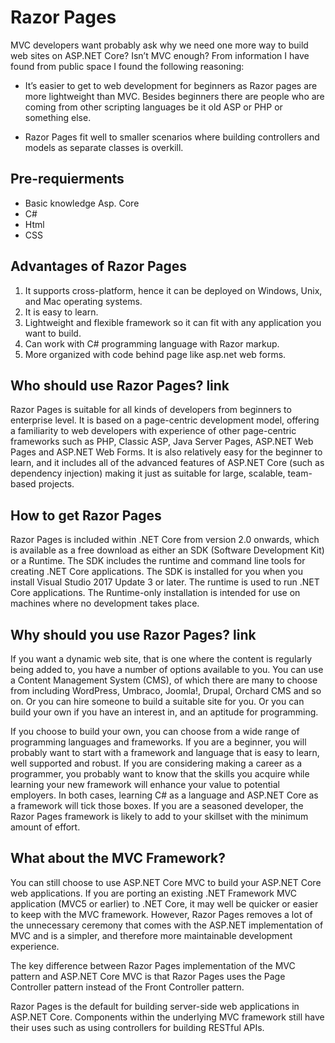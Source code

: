 # Razor Pages

MVC developers want probably ask why we need one more way to build web sites on ASP.NET Core? Isn’t MVC enough? From information I have found from public space I found the following reasoning:

* It’s easier to get to web development for beginners as Razor pages are more lightweight than MVC. Besides beginners there are people who are coming from other scripting languages be it old ASP or PHP or something else.

* Razor Pages fit well to smaller scenarios where building controllers and models as separate classes is overkill.

## Pre-requierments

* Basic knowledge Asp. Core
* C#
* Html
* CSS

## Advantages of Razor Pages

1. It supports cross-platform, hence it can be deployed on Windows, Unix, and Mac operating systems.
2. It is easy to learn.
3. Lightweight and flexible framework so it can fit with any application you want to build.
4. Can work with C# programming language with Razor markup.
5. More organized with code behind page like asp.net web forms.

## Who should use Razor Pages? link

Razor Pages is suitable for all kinds of developers from beginners to enterprise level. It is based on a page-centric development model, offering a familiarity to web developers with experience of other page-centric frameworks such as PHP, Classic ASP, Java Server Pages, ASP.NET Web Pages and ASP.NET Web Forms. It is also relatively easy for the beginner to learn, and it includes all of the advanced features of ASP.NET Core (such as dependency injection) making it just as suitable for large, scalable, team-based projects.

## How to get Razor Pages

Razor Pages is included within .NET Core from version 2.0 onwards, which is available as a free download as either an SDK (Software Development Kit) or a Runtime. The SDK includes the runtime and command line tools for creating .NET Core applications. The SDK is installed for you when you install Visual Studio 2017 Update 3 or later. The runtime is used to run .NET Core applications. The Runtime-only installation is intended for use on machines where no development takes place.

## Why should you use Razor Pages? link

If you want a dynamic web site, that is one where the content is regularly being added to, you have a number of options available to you. You can use a Content Management System (CMS), of which there are many to choose from including WordPress, Umbraco, Joomla!, Drupal, Orchard CMS and so on. Or you can hire someone to build a suitable site for you. Or you can build your own if you have an interest in, and an aptitude for programming.

If you choose to build your own, you can choose from a wide range of programming languages and frameworks. If you are a beginner, you will probably want to start with a framework and language that is easy to learn, well supported and robust. If you are considering making a career as a programmer, you probably want to know that the skills you acquire while learning your new framework will enhance your value to potential employers. In both cases, learning C# as a language and ASP.NET Core as a framework will tick those boxes. If you are a seasoned developer, the Razor Pages framework is likely to add to your skillset with the minimum amount of effort.

## What about the MVC Framework?

You can still choose to use ASP.NET Core MVC to build your ASP.NET Core web applications. If you are porting an existing .NET Framework MVC application (MVC5 or earlier) to .NET Core, it may well be quicker or easier to keep with the MVC framework. However, Razor Pages removes a lot of the unnecessary ceremony that comes with the ASP.NET implementation of MVC and is a simpler, and therefore more maintainable development experience.

The key difference between Razor Pages implementation of the MVC pattern and ASP.NET Core MVC is that Razor Pages uses the Page Controller pattern instead of the Front Controller pattern.

Razor Pages is the default for building server-side web applications in ASP.NET Core. Components within the underlying MVC framework still have their uses such as using controllers for building RESTful APIs.
